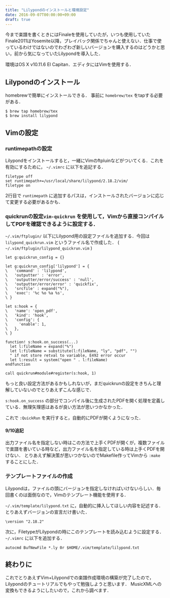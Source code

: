 ```yaml
---
title: "Lilypondのインストールと環境設定"
date: 2016-09-07T00:00:00+09:00
draft: true
---
```


今まで楽譜を書くときにはFinaleを使用していたが，いつも使用していたFinale2011はYosemite以降，プレイバック関係でちゃんと使えない．仕事で使っているわけではないのでわざわざ新しいバージョンを購入するのはどうかと思い，前から気になっていたLilypondを導入した．

環境はOS X v10.11.6 El Capitan．エディタにはVimを使用する．

## Lilypondのインストール
homebrewで簡単にインストールできる．
事前に `homebrew/tex` をtapする必要がある．

```
$ brew tap homebrew/tex
$ brew install lilypond
```

## Vimの設定

### runtimepathの設定
Lilypondをインストールすると，一緒にVimのftpluinなどがついてくる．これを有効にするために， `~/.vimrc` に以下を追記する．

```
filetype off
set runtimepath+=/usr/local/share/lilypond/2.18.2/vim/
filetype on
```

2行目で `runtimepath` に追加するパスは，インストールされたバージョンに応じて変更する必要があるかも．

### quickrunの設定`vim-quickrun` を使用して，Vimから直接コンパイルしてPDFを確認できるように設定する．

`~/.vim/ftplugin/` 以下にLilypond用の設定ファイルを追加する．今回は `lilypond_quickrun.vim` というファイル名で作成した．
( `~/.vim/ftplugin/lilypond_quickrun.vim` )

```
let g:quickrun_config = {}

let g:quickrun_config['lilypond'] = {
\   'command' : 'lilypond',
\   'outputter' : 'error',
\   'outputter/error/success' : 'null',
\   'outputter/error/error' : 'quickfix',
\   'srcfile' : expand("%"),
\   'exec': '%c %o %a %s',
\ }

let s:hook = {
\   'name': 'open_pdf',
\   'kind': 'hook',
\   'config': {
\     'enable': 1,
\   },
\ }

function! s:hook.on_success(...)
  let l:fileName = expand("%")
  let l:fileName = substitute(l:fileName, "ly", "pdf", "")
  " if not store retval to variable, E492 error occur
  let l:result = system("open " . l:fileName)
endfunction

call quickrun#module#register(s:hook, 1)
```

もっと良い設定方法があるかもしれないが，まだquickrunの設定をきちんと理解していないのでとりあえずこんな感じで．

`s:hook.on_success` の部分でコンパイル後に生成されたPDFを開く処理を定義している．無理矢理感はあるが良い方法が思いつかなかった．

これで `:QuickRun` を実行すると，自動的にPDFが開くようになった．

#### 9/10追記
出力ファイル名を指定しない時はこの方法で上手くPDFが開くが，複数ファイルで楽譜を書いている時など，出力ファイル名を指定している時は上手くPDFを開けない．
とりあえず解決策が思いつかないのでMakefile作ってVimから `:make` することにした．

### テンプレートファイルの作成
Lilypondは，ファイルの頭にバージョンを指定しなければいけないらしい．毎回書くのは面倒なので，Vimのテンプレート機能を使用する．

`~/.vim/template/lilypond.txt` に，自動的に挿入してほしい内容を記述する．とりあえずバージョンの宣言だけ書いた．

```
\version "2.18.2"
```

次に，FiletypeがLilypondの時にこのテンプレートを読み込むように設定する． `~/.vimrc` に以下を追加する．

```
autocmd BufNewFile *.ly 0r $HOME/.vim/template/lilypond.txt
```

## 終わりに
これでとりあえずVim+Lilypondでの楽譜作成環境の構築が完了したので，Lilypondのチュートリアルでもやって勉強しようと思います．
MusicXMLへの変換もできるようにしたいので，これから調べます．
